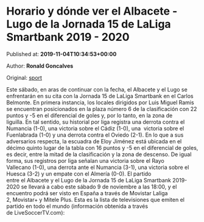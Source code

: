 
# Horario y dónde ver el Albacete - Lugo de la Jornada 15 de LaLiga Smartbank 2019 - 2020

Published at: **2019-11-04T10:34:53+00:00**

Author: **Ronald Goncalves**

Original: [sport](https://www.sport.es/es/noticias/segunda-division/horario-donde-ver-albacete-lugo-jornada-laliga-smartbank-2019-2020-7713655)

Este sábado, en aras de continuar con la fecha, el Albacete y el Lugo se enfrentarán en su cita con la Jornada 15 de LaLiga Smartbank en el Carlos Belmonte.
En primera instancia, los locales dirigidos por Luis Miguel Ramis se encuentran posicionados en la plaza número 6 de la clasificación con 22 puntos y -5 en el diferencial de goles y, por lo tanto, en la zona de liguilla. En tal sentido, su historial por liga registra una derrota contra el Numancia (1-0), una victoria sobre el Cádiz (1-0), una  victoria sobre el Fuenlabrada (1-0) y una derrota contra el Oviedo (2-1).
En lo que a sus adversarios respecta, la escuadra de Eloy Jiménez está ubicada en el décimo quinto lugar de la tabla con 16 puntos y -5 en el diferencial de goles, es decir, entre la mitad de la clasificación y la zona de descenso. De igual forma, sus registros por liga señalan una victoria sobre el Rayo Vallecano (1-0), una derrota ante el Numancia (3-1), una victoria sobre el Huesca (3-2) y un empate con el Almería (0-0).
El partido entre el Albacete y el Lugo de la Jornada 15 de LaLiga Smartbank 2019-2020 se llevará a cabo este sábado 9 de noviembre a las 18:00, y el encuentro podrá ser visto en España a través de Movistar Laliga 2, Movistar+ y Mitele Plus.
Esta es la lista de televisiones que emiten el partido en todo el mundo (información obtenida a través de LiveSoccerTV.com):
